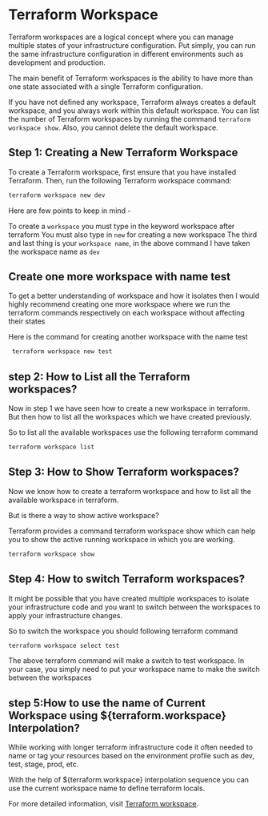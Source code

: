 # Terraform Workspace

Terraform workspaces are a logical concept where you can manage multiple states of your infrastructure configuration. Put simply, you can run the same infrastructure configuration in different environments such as development and production.

The main benefit of Terraform workspaces is the ability to have more than one state associated with a single Terraform configuration.

If you have not defined any workspace, Terraform always creates a default workspace, and you always work within this default workspace. You can list the number of Terraform workspaces by running the command `terraform workspace show`. Also, you cannot delete the default workspace.

## Step 1: Creating a New Terraform Workspace

To create a Terraform workspace, first ensure that you have installed Terraform. Then, run the following Terraform workspace command:

```bash
terraform workspace new dev 
```

Here are few points to keep in mind -

To create a `workspace` you must type in the keyword workspace after terraform
You must also type in `new` for creating a new workspace
The third and last thing is your `workspace name`, in the above command I have taken the workspace name as `dev`


## Create one more workspace with name test

To get a better understanding of workspace and how it isolates then I would highly recommend creating one more workspace where we run the terraform commands respectively on each workspace without affecting their states

Here is the command for creating another workspace with the name test

```bash
 terraform workspace new test 
```

## step 2: How to List all the Terraform workspaces?

Now in step 1 we have seen how to create a new workspace in terraform. But then how to list all the workspaces which we have created previously.

So to list all the available workspaces use the following terraform command 

```bash
terraform workspace list 
```

## Step 3: How to Show Terraform workspaces?

Now we know how to create a terraform workspace and how to list all the available workspace in terraform.

But is there a way to show active workspace?

Terraform provides a command terraform workspace show which can help you to show the active running workspace in which you are working.

```bash
terraform workspace show
```

## Step 4: How to switch Terraform workspaces?

It might be possible that you have created multiple workspaces to isolate your infrastructure code and you want to switch between the workspaces to apply your infrastructure changes.

So to switch the workspace you should following terraform command 

```bash
terraform workspace select test  
```

The above terraform command will make a switch to test workspace. In your case, you simply need to put your workspace name to make the switch between the workspaces


## step 5:How to use the name of Current Workspace using ${terraform.workspace} Interpolation?

While working with longer terraform infrastructure code it often needed to name or tag your resources based on the environment profile such as dev, test, stage, prod, etc.

With the help of ${terraform.workspace} interpolation sequence you can use the current workspace name to define terraform locals.

For more detailed information, visit [Terraform workspace](https://jhooq.com/terraform-workspaces/).

